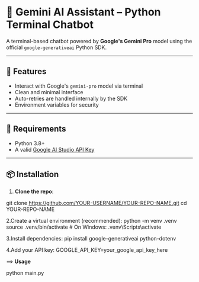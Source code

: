 # 🤖 Gemini AI Assistant – Python Terminal Chatbot

A terminal-based chatbot powered by **Google's Gemini Pro** model using the official `google-generativeai` Python SDK.

---

## 🚀 Features

- Interact with Google's `gemini-pro` model via terminal
- Clean and minimal interface
- Auto-retries are handled internally by the SDK
- Environment variables for security

---

## 🧱 Requirements

- Python 3.8+
- A valid [Google AI Studio API Key](https://aistudio.google.com/app/apikey)

---

## 📦 Installation

1. **Clone the repo**:

git clone https://github.com/YOUR-USERNAME/YOUR-REPO-NAME.git
cd YOUR-REPO-NAME

2.Create a virtual environment (recommended):
python -m venv .venv
source .venv/bin/activate  # On Windows: .venv\Scripts\activate

3.Install dependencies:
pip install google-generativeai python-dotenv

4.Add your API key:
GOOGLE_API_KEY=your_google_api_key_here

  ==> **Usage**

python main.py
